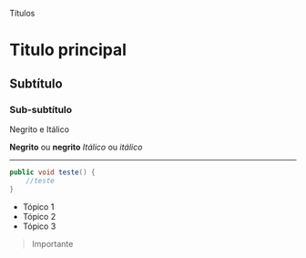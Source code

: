 Títulos 

# Titulo principal 
## Subtítulo
### Sub-subtítulo

Negrito e Itálico 

**Negrito** ou __negrito__
*Itálico* ou _itálico_ 

---

```java
public void teste() {
    //teste
}
```

* Tópico 1
* Tópico 2
* Tópico 3

> Importante



